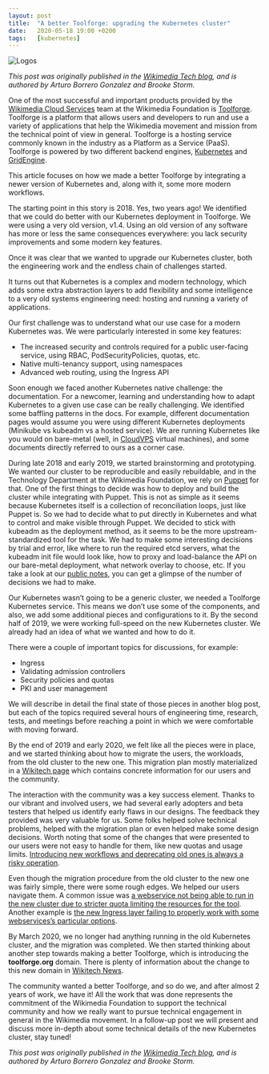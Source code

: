 ```yaml
---
layout: post
title:  "A better Toolforge: upgrading the Kubernetes cluster"
date:   2020-05-18 19:00 +0200
tags:	[kubernetes]
---
```


![Logos][logos]

_This post was originally published in the [Wikimedia Tech blog][origin], and
is authored by Arturo Borrero Gonzalez and Brooke Storm._

One of the most successful and important products provided by the [Wikimedia
Cloud Services][wmcs] team at the Wikimedia Foundation is
[Toolforge][toolforge]. Toolforge is a platform that allows users and
developers to run and use a variety of applications that help the Wikimedia
movement and mission from the technical point of view in general. Toolforge is
a hosting service commonly known in the industry as a Platform as a Service
(PaaS). Toolforge is powered by two different backend engines,
[Kubernetes][k8s] and [GridEngine][sge]. 

<!--more-->

This article focuses on how we made a better Toolforge by integrating a newer
version of Kubernetes and, along with it, some more modern workflows.

The starting point in this story is 2018. Yes, two years ago! We identified
that we could do better with our Kubernetes deployment in Toolforge. We were
using a very old version, v1.4. Using an old version of any software has more
or less the same consequences everywhere: you lack security improvements and
some modern key features.

Once it was clear that we wanted to upgrade our Kubernetes cluster, both the
engineering work and the endless chain of challenges started.

It turns out that Kubernetes is a complex and modern technology, which adds
some extra abstraction layers to add flexibility and some intelligence to a
very old systems engineering need: hosting and running a variety of
applications. 

Our first challenge was to understand what our use case for a modern Kubernetes
was. We were particularly interested in some key features:

* The increased security and controls required for a public user-facing
service, using RBAC, PodSecurityPolicies, quotas, etc.
* Native multi-tenancy support, using namespaces
* Advanced web routing, using the Ingress API

Soon enough we faced another Kubernetes native challenge: the documentation.
For a newcomer, learning and understanding how to adapt Kubernetes to a given
use case can be really challenging. We identified some baffling patterns in the
docs. For example, different documentation pages would assume you were using
different Kubernetes deployments (Minikube vs kubeadm vs a hosted service). We
are running Kubernetes like you would on bare-metal (well, in
[CloudVPS][cloudvps] virtual machines), and some documents directly referred to
ours as a corner case.

During late 2018 and early 2019, we started brainstorming and prototyping. We
wanted our cluster to be reproducible and easily rebuildable, and in the
Technology Department at the Wikimedia Foundation, we rely on [Puppet][puppet]
for that.
One of the first things to decide was how to deploy and build the cluster while
integrating with Puppet. This is not as simple as it seems because Kubernetes
itself is a collection of reconciliation loops, just like Puppet is. So we had
to decide what to put directly in Kubernetes and what to control and make
visible through Puppet. We decided to stick with kubeadm as the deployment
method, as it seems to be the more upstream-standardized tool for the task. We
had to make some interesting decisions by trial and error, like where to run
the required etcd servers, what the kubeadm init file would look like, how to
proxy and load-balance the API on our bare-metal deployment, what network
overlay to choose, etc. If you take a look at our [public notes][notes], you
can get a glimpse of the number of decisions we had to make.

Our Kubernetes wasn’t going to be a generic cluster, we needed a Toolforge
Kubernetes service. This means we don’t use some of the components, and also,
we add some additional pieces and configurations to it. By the second half of
2019, we were working full-speed on the new Kubernetes cluster. We already had
an idea of what we wanted and how to do it. 

There were a couple of important topics for discussions, for example:

* Ingress
* Validating admission controllers
* Security policies and quotas
* PKI and user management

We will describe in detail the final state of those pieces in another blog
post, but each of the topics required several hours of engineering time,
research, tests, and meetings before reaching a point in which we were
comfortable with moving forward.

By the end of 2019 and early 2020, we felt like all the pieces were in place,
and we started thinking about how to migrate the users, the workloads, from the
old cluster to the new one. This migration plan mostly materialized in a
[Wikitech page][migration] which contains concrete information for our users
and the community.

The interaction with the community was a key success element. Thanks to our
vibrant and involved users, we had several early adopters and beta testers that
helped us identify early flaws in our designs. The feedback they provided was
very valuable for us. Some folks helped solve technical problems, helped with
the migration plan or even helped make some design decisions. Worth noting that
some of the changes that were presented to our users were not easy to handle
for them, like new quotas and usage limits. [Introducing new workflows and
deprecating old ones is always a risky operation][xkcd].

Even though the migration procedure from the old cluster to the new one was
fairly simple, there were some rough edges. We helped our users navigate them.
A common issue was [a webservice not being able to run in the new cluster due
to stricter quota limiting the resources for the tool][quota]. Another example
is [the new Ingress layer failing to properly work with some webservices’s
particular options][ingress].

By March 2020, we no longer had anything running in the old Kubernetes cluster,
and the migration was completed. We then started thinking about another step
towards making a better Toolforge, which is introducing the **toolforge.org**
domain. There is plenty of information about the change to this new domain in
[Wikitech News][domain].

The community wanted a better Toolforge, and so do we, and after almost 2 years
of work, we have it!  All the work that was done represents the commitment of
the Wikimedia Foundation to support the technical community and how we really
want to pursue technical engagement in general in the Wikimedia movement. In a
follow-up post we will present and discuss more in-depth about some technical
details of the new Kubernetes cluster, stay tuned!

_This post was originally published in the [Wikimedia Tech blog][origin], and
is authored by Arturo Borrero Gonzalez and Brooke Storm._

[wmcs]:		https://wikitech.wikimedia.org/wiki/Help:Cloud_Services_Introduction
[toolforge]:	https://wikitech.wikimedia.org/wiki/Portal:Toolforge/About_Toolforge
[k8s]:		https://kubernetes.io/docs/concepts/overview/what-is-kubernetes/
[sge]:		https://en.wikipedia.org/wiki/Oracle_Grid_Engine
[cloudvps]:	https://wikitech.wikimedia.org/wiki/Portal:Cloud_VPS
[puppet]:	https://wikitech.wikimedia.org/wiki/Puppet
[notes]:	https://wikitech.wikimedia.org/wiki/Portal:Toolforge/Admin/Kubernetes/2020_Kubernetes_cluster_rebuild_plan_notes
[migration]:	https://wikitech.wikimedia.org/wiki/News/2020_Kubernetes_cluster_migration
[xkcd]:		https://xkcd.com/1172/
[quota]:	https://phabricator.wikimedia.org/T243580
[ingress]:	https://phabricator.wikimedia.org/T245426
[domain]:	https://wikitech.wikimedia.org/wiki/News/Toolforge.org
[origin]:	https://techblog.wikimedia.org/2020/05/18/a-better-toolforge-upgrading-the-kubernetes-cluster/
[logos]:	{{site.url}}/assets/toolforge_kubernetes_post_800x400.png
